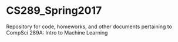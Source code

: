 # CS289_Spring2017
Repository for code, homeworks, and other documents pertaining to CompSci 289A: Intro to Machine Learning
